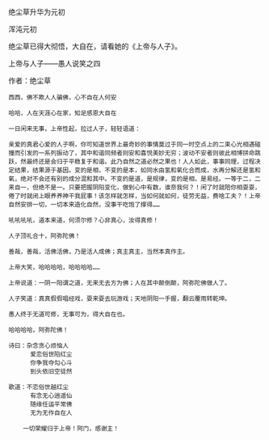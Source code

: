 绝尘草升华为元初

浑沌元初


绝尘草已得大彻悟，大自在，请看她的《上帝与人子》。


上帝与人子——愚人说笑之四

作者：绝尘草


    西西，佛不欺人人骗佛，心不自在人何安

    哈哈，人在天涯心在家，知足感恩大自在

    一日闲来无事，上帝性起，拉过人子，轻轻语道：

    亲爱的真君心爱的人子啊，你可知道世界上最奇妙的事情莫过于同一时空点上的二束心光相遇碰撞而引发的一系列振动了，其中和谐同频者则安和喜悦美妙无穷；波动不安者则彼此相博拼命跳跃，然最终还是会归于平稳复于和谐。此乃自然之道必然之果也！人人如此，事事同理，过程决定结果，结果源于基因。变的是相，不变的是本，如同水由氢和氧化合而成，水再分解还是氢和氧，绝对不会还有别的成分混和其中。不变的是道，是规律，变的是相，是易经。一等于二，二来自一，但绝不是一。只要把握阴阳变化，做到心中有数，谁奈我何？！闲了时就陪你相耍耍，倦了时就闭上眼养养神干我屁事！该怎样就怎样，当如何就如何，徒劳无益，费啥工夫？！上帝自然安排一切，一切本来造化自然，没事干吃饱了撑得……

    吼吼吼吼，道本来道，何须尔修？心非真心，汝得真修！

    人子顶礼合十，阿弥陀佛！

    善哉，善哉，活佛活佛，乃是活人成佛；真主真主，当然本真作主。

    上帝大笑，哈哈哈哈，哈哈哈哈……

    上帝说道：一阴一阳谓之道，无来无去方为佛；人在其中颠倒颠，阿弥陀佛做人了。

    人子笑道：真真假假唱经戏，耍来耍去玩游戏；天地阴阳一手握，翻云覆雨转乾坤。

    愚人终于无道可修，无事可为，得大自在也。

    哈哈哈哈，阿弥陀佛！

    诗曰：杂念贪心烦恼人
          爱恋俗世陷红尘
          你争我夺勾心斗
          到头依旧空徒然

    歌道：不恋俗世越红尘
          有念无心逍遥仙
          随缘任运平常佛
          无为无作自在人

        一切荣耀归于上帝！阿门，感谢主！



